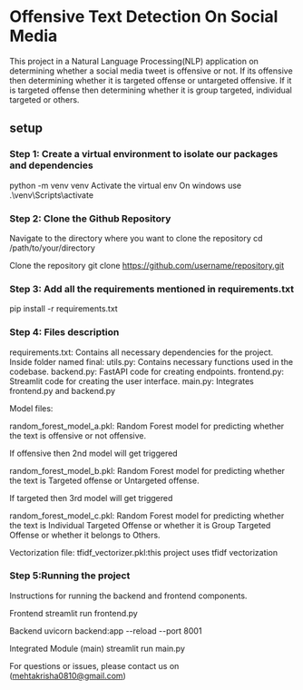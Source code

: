 # Offensive Text Detection On Social Media

This project in a Natural Language Processing(NLP) application on determining whether a social media tweet is offensive or not. If its offensive then determining whether it is targeted offense or untargeted offensive. If it is targeted offense then determining whether it is group targeted, individual targeted or others.

## setup

 ### Step 1: Create a virtual environment to isolate our packages and dependencies
python -m venv venv
Activate the virtual env
On windows use .\venv\Scripts\activate


 ### Step 2: Clone the Github Repository
Navigate to the directory where you want to clone the repository
cd /path/to/your/directory

Clone the repository
git clone https://github.com/username/repository.git


### Step 3: Add all the requirements mentioned in requirements.txt
pip install -r requirements.txt


### Step 4: Files description
requirements.txt: Contains all necessary dependencies for the project.
Inside folder named final:
utils.py: Contains necessary functions used in the codebase.
backend.py: FastAPI code for creating endpoints.
frontend.py: Streamlit code for creating the user interface.
main.py: Integrates frontend.py and backend.py

Model files:

random_forest_model_a.pkl: Random Forest model for predicting whether the text is offensive or not offensive.

If offensive then 2nd model will get triggered

random_forest_model_b.pkl: Random Forest model for predicting whether the text is Targeted offense or Untargeted offense.

If targeted then 3rd model will get triggered

random_forest_model_c.pkl: Random Forest model for predicting whether the text is Individual Targeted Offense or whether it is Group Targeted Offense or whether it belongs to Others. 

Vectorization file:
tfidf_vectorizer.pkl:this project uses tfidf vectorization


### Step 5:Running the project
Instructions for running the backend and frontend components.

Frontend
streamlit run frontend.py

Backend
uvicorn backend:app --reload --port 8001

Integrated Module (main)
streamlit run main.py


For questions or issues, please contact us on (mehtakrisha0810@gmail.com)
